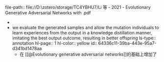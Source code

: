 file-path:: file://D:\zotero/storage/TC4YBHU7/Li 等 - 2021 - Evolutionary Generative Adversarial Networks with .pdf

-
- we evaluate the generated samples and allow the mutation individuals to learn experiences from the output in a knowledge distillation manner, imitating the best output outcome, resulting in better offspring
  ls-type:: annotation
  hl-page:: 1
  hl-color:: yellow
  id:: 64336c11-39ba-443e-95a7-d341bd1478aa
	- 在 [[@Evolutionary generative adversarial networks]]的基础上增加了